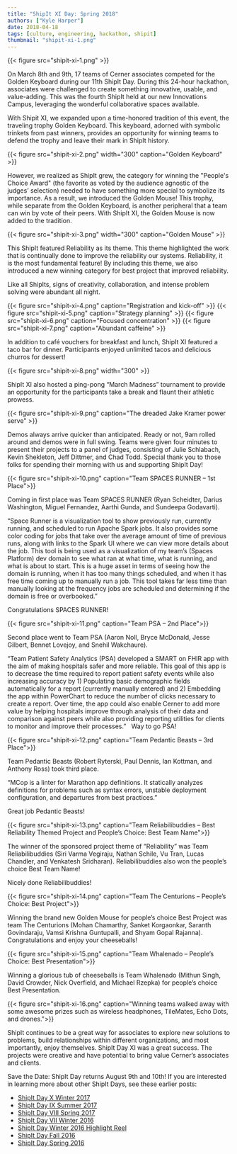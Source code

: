 ```yaml
---
title: "ShipIt XI Day: Spring 2018"
authors: ["Kyle Harper"]
date: 2018-04-18
tags: [culture, engineering, hackathon, shipit]
thumbnail: "shipit-xi-1.png"
---
```


{{< figure src="shipit-xi-1.png" >}}

On March 8th and 9th, 17 teams of Cerner associates competed for the Golden Keyboard during our 11th ShipIt Day. During this 24-hour hackathon, associates were challenged to create something innovative, usable, and value-adding. This was the fourth ShipIt held at our new Innovations Campus, leveraging the wonderful collaborative spaces available.

With Shipit XI, we expanded upon a time-honored tradition of this event, the traveling trophy Golden Keyboard. This keyboard, adorned with symbolic trinkets from past winners, provides an opportunity for winning teams to defend the trophy and leave their mark in ShipIt history.

{{< figure src="shipit-xi-2.png" width="300" caption="Golden Keyboard" >}}

However, we realized as ShipIt grew, the category for winning the "People's Choice Award" (the favorite as voted by the audience agnostic of the judges’ selection) needed to have something more special to symbolize its importance. As a result, we introduced the Golden Mouse! This trophy, while separate from the Golden Keyboard, is another peripheral that a team can win by vote of their peers. With ShipIt XI, the Golden Mouse is now added to the tradition.

{{< figure src="shipit-xi-3.png" width="300" caption="Golden Mouse" >}}

This ShipIt featured Reliability as its theme. This theme highlighted the work that is continually done to improve the reliability our systems. Reliability, it is the most fundamental feature! By including this theme, we also introduced a new winning category for best project that improved reliability.

Like all ShipIts, signs of creativity, collaboration, and intense problem solving were abundant all night.

{{< figure src="shipit-xi-4.png" caption="Registration and kick-off" >}}
{{< figure src="shipit-xi-5.png" caption="Strategy planning" >}}
{{< figure src="shipit-xi-6.png" caption="Focused concentration" >}}
{{< figure src="shipit-xi-7.png" caption="Abundant caffeine" >}}

In addition to café vouchers for breakfast and lunch, ShipIt XI featured a taco bar for dinner. Participants enjoyed unlimited tacos and delicious churros for dessert!

{{< figure src="shipit-xi-8.png" width="300" >}}

ShipIt XI also hosted a ping-pong “March Madness” tournament to provide an opportunity for the participants take a break and flaunt their athletic prowess.

{{< figure src="shipit-xi-9.png" caption="The dreaded Jake Kramer power serve" >}}

Demos always arrive quicker than anticipated. Ready or not, 9am rolled around and demos were in full swing. Teams were given four minutes to present their projects to a panel of judges, consisting of Julie Schlabach, Kevin Shekleton, Jeff Dittmer, and Chad Todd.  Special thank you to those folks for spending their morning with us and supporting ShipIt Day!

{{< figure src="shipit-xi-10.png" caption="Team SPACES RUNNER – 1st Place">}}

Coming in first place was Team SPACES RUNNER (Ryan Scheidter, Darius Washington, Miguel Fernandez, Aarthi Gunda, and Sundeepa Godavarti).

“Space Runner is a visualization tool to show previously run, currently running, and scheduled to run Apache Spark jobs. It also provides some color coding for jobs that take over the average amount of time of previous runs, along with links to the Spark UI where we can view more details about the job. This tool is being used as a visualization of my team’s (Spaces Platform) dev domain to see what ran at what time, what is running, and what is about to start. This is a huge asset in terms of seeing how the domain is running, when it has too many things scheduled, and when it has free time coming up to manually run a job. This tool takes far less time than manually looking at the frequency jobs are scheduled and determining if the domain is free or overbooked.”

Congratulations SPACES RUNNER!

{{< figure src="shipit-xi-11.png" caption="Team PSA – 2nd Place">}}


Second place went to Team PSA (Aaron Noll, Bryce McDonald, Jesse Gilbert, Bennet Lovejoy, and Snehil Wakchaure).

“Team Patient Safety Analytics (PSA) developed a SMART on FHIR app with the aim of making hospitals safer and more reliable. This goal of this app is to decrease the time required to report patient safety events while also increasing accuracy by 1) Populating basic demographic fields automatically for a report (currently manually entered) and 2) Embedding the app within PowerChart to reduce the number of clicks necessary to create a report. Over time, the app could also enable Cerner to add more value by helping hospitals improve through analysis of their data and comparison against peers while also providing reporting utilities for clients to monitor and improve their processes.”
 
Way to go PSA!

{{< figure src="shipit-xi-12.png" caption="Team Pedantic Beasts – 3rd Place">}}


Team Pedantic Beasts (Robert Ryterski, Paul Dennis, Ian Kottman, and Anthony Ross) took third place.

“MCop is a linter for Marathon app definitions. It statically analyzes definitions for problems such as syntax errors, unstable deployment configuration, and departures from best practices.”

Great job Pedantic Beasts!

{{< figure src="shipit-xi-13.png" caption="Team Reliabilibuddies – Best Reliability Themed Project and People’s Choice: Best Team Name">}}


The winner of the sponsored project theme of “Reliability” was Team Reliabilibuddies (Siri Varma Vegiraju, Nathan Schile, Vu Tran, Lucas Chandler, and Venkatesh Sridharan). Reliabilibuddies also won the people’s choice Best Team Name!

Nicely done Reliabilibuddies!

{{< figure src="shipit-xi-14.png" caption="Team The Centurions – People’s Choice: Best Project">}}


Winning the brand new Golden Mouse for people’s choice Best Project was team The Centurions (Mohan Chamarthy, Sanket Korgaonkar, Saranth Govindaraju, Vamsi Krishna Guntupalli, and Shyam Gopal Rajanna). Congratulations and enjoy your cheeseballs!

{{< figure src="shipit-xi-15.png" caption="Team Whalenado – People’s Choice: Best Presentation">}}

Winning a glorious tub of cheeseballs is Team Whalenado (Mithun Singh, David Crowder, Nick Overfield, and Michael Rzepka) for people’s choice Best Presentation.

{{< figure src="shipit-xi-16.png" caption="Winning teams walked away with some awesome prizes such as wireless headphones, TileMates, Echo Dots, and drones.">}}


ShipIt continues to be a great way for associates to explore new solutions to problems, build relationships within different organizations, and most importantly, enjoy themselves. ShipIt Day XI was a great success. The projects were creative and have potential to bring value Cerner’s associates and clients.

Save the Date: ShipIt Day returns August 9th and 10th! If you are interested in learning more about other ShipIt Days, see these earlier posts:

* [ShipIt Day X Winter 2017](http://engineering.cerner.com/blog/shipit-x-day-winter-2017/)
* [ShipIt Day IX Summer 2017](http://engineering.cerner.com/blog/shipit-ix-day-summer-2017/)
* [ShipIt Day VIII Spring 2017](http://engineering.cerner.com/blog/shipit-day-viii-spring-2017/)
* [ShipIt Day VII Winter 2016](http://engineering.cerner.com/blog/shipit-vii-day-winter-2016/)
* [ShipIt Day Winter 2016 Highlight Reel](https://www.youtube.com/watch?v=iqTp0dmLgUk)
* [ShipIt Day Fall 2016](http://engineering.cerner.com/blog/fall-2016-shipit-day/)
* [ShipIt Day Spring 2016](http://engineering.cerner.com/blog/spring-2016-shipit-day/)
